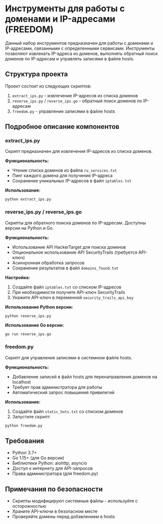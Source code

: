# Инструменты для работы с доменами и IP-адресами (FREEDOM)

Данный набор инструментов предназначен для работы с доменами и IP-адресами, связанными с определенными сервисами. Инструменты позволяют извлекать IP-адреса из доменов, выполнять обратный поиск доменов по IP-адресам и управлять записями в файле hosts.

## Структура проекта

Проект состоит из следующих скриптов:

1. `extract_ips.py` - извлечение IP-адресов из списка доменов
2. `reverse_ips.py` / `reverse_ips.go` - обратный поиск доменов по IP-адресам
3. `freedom.py` - управление записями в файле hosts

## Подробное описание компонентов

### extract_ips.py

Скрипт предназначен для извлечения IP-адресов из списка доменов.

**Функциональность:**
- Чтение списка доменов из файла `ru_services.txt`
- Пинг каждого домена для получения IP-адреса
- Сохранение уникальных IP-адресов в файл `iptables.txt`

**Использование:**
```bash
python extract_ips.py
```

### reverse_ips.py / reverse_ips.go

Скрипты для обратного поиска доменов по IP-адресам. Доступны версии на Python и Go.

**Функциональность:**
- Использование API HackerTarget для поиска доменов
- Опциональное использование API SecurityTrails (требуется API-ключ)
- Асинхронная обработка запросов
- Сохранение результатов в файл `domains_found.txt`

**Настройка:**
1. Создайте файл `iptables.txt` со списком IP-адресов
2. При необходимости получите API-ключ SecurityTrails
3. Укажите API-ключ в переменной `security_trails_api_key`

**Использование Python версии:**
```bash
python reverse_ips.py
```

**Использование Go версии:**
```bash
go run reverse_ips.go
```

### freedom.py

Скрипт для управления записями в системном файле hosts.

**Функциональность:**
- Добавление записей в файл hosts для перенаправления доменов на localhost
- Требует прав администратора для работы
- Автоматический запрос повышения привилегий

**Использование:**
1. Создайте файл `static_hots.txt` со списком доменов
2. Запустите скрипт:
```bash
python freedom.py
```

## Требования

- Python 3.7+
- Go 1.15+ (для Go версии)
- Библиотеки Python: aiohttp, asyncio
- Доступ к интернету для API-запросов
- Права администратора (для freedom.py)

## Примечания по безопасности

- Скрипты модифицируют системные файлы - используйте с осторожностью
- Храните API-ключи в безопасном месте
- Проверяйте домены перед добавлением в hosts
